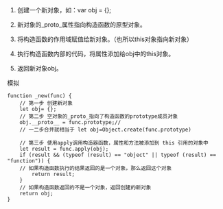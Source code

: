 1. 创建一个新对象，如：var obj = {};

2. 新对象的_proto_属性指向构造函数的原型对象。

3. 将构造函数的作用域赋值给新对象。（也所以this对象指向新对象）

4. 执行构造函数内部的代码，将属性添加给obj中的this对象。

5. 返回新对象obj。



模拟

```
function _new(func) {
    // 第一步 创建新对象
    let obj= {}; 
    // 第二步 空对象的_proto_指向了构造函数的prototype成员对象
    obj.__proto__ = func.prototype;//
    // 一二步合并就相当于 let obj=Object.create(func.prototype)

    // 第三步 使用apply调用构造器函数，属性和方法被添加到 this 引用的对象中
    let result = func.apply(obj);
    if (result && (typeof (result) == "object" || typeof (result) == "function")) {
    // 如果构造函数执行的结果返回的是一个对象，那么返回这个对象
        return result;
    }
    // 如果构造函数返回的不是一个对象，返回创建的新对象
    return obj;
}
```

